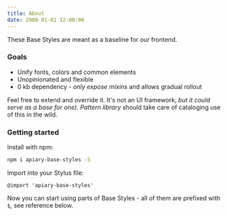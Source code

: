 ```yaml
---
title: About
date: 2000-01-01 12:00:00
---
```


These Base Styles are meant as a baseline for our frontend.

### Goals

- Unify fonts, colors and common elements
- Unopinionated and flexible
- 0 kb dependency - _only expose mixins_ and allows gradual rollout

Feel free to extend and override it. It's not an UI framework, _but it could serve as a base for one)_. _Pattern library_ should take care of cataloging use of this in the wild.

### Getting started

Install with npm:

```bash
npm i apiary-base-styles -S
```

Import into your Stylus file:

```stylus
@import 'apiary-base-styles'
```

Now you can start using parts of Base Styles - all of them are prefixed with `$`, see reference below.
